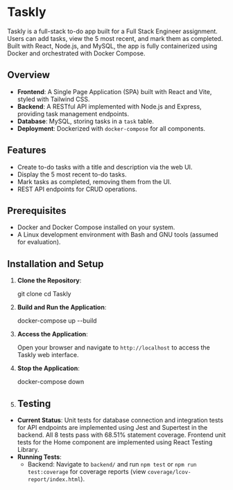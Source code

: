 # Taskly

Taskly is a full-stack to-do app built for a Full Stack Engineer assignment. Users can add tasks, view the 5 most recent, and mark them as completed. Built with React, Node.js, and MySQL, the app is fully containerized using Docker and orchestrated with Docker Compose.

## Overview

- **Frontend**: A Single Page Application (SPA) built with React and Vite, styled with Tailwind CSS.
- **Backend**: A RESTful API implemented with Node.js and Express, providing task management endpoints.
- **Database**: MySQL, storing tasks in a `task` table.
- **Deployment**: Dockerized with `docker-compose` for all components.

## Features

- Create to-do tasks with a title and description via the web UI.
- Display the 5 most recent to-do tasks.
- Mark tasks as completed, removing them from the UI.
- REST API endpoints for CRUD operations.

## Prerequisites

- Docker and Docker Compose installed on your system.
- A Linux development environment with Bash and GNU tools (assumed for evaluation).

## Installation and Setup

1. **Clone the Repository**:

   git clone <your-github-repo-url>
   cd Taskly

2. **Build and Run the Application**:

   docker-compose up --build

3. **Access the Application**:

   Open your browser and navigate to `http://localhost` to access the Taskly web interface.

4. **Stop the Application**:

   docker-compose down

5. ## Testing

- **Current Status**: Unit tests for database connection and integration tests for API endpoints are implemented using Jest and Supertest in the backend. All 8 tests pass with 68.51% statement coverage. Frontend unit tests for the Home component are implemented using React Testing Library.
- **Running Tests**:
  - Backend: Navigate to `backend/` and run `npm test` or `npm run test:coverage` for coverage reports (view `coverage/lcov-report/index.html`).